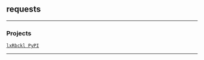 ## requests

---

### Projects
[`lxRbckl PyPI`](https://github.com/lxRbckl/lxRbckl/blob/PyPI/README.md)

---